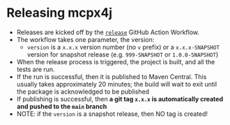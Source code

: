# Releasing mcpx4j

- Releases are kicked off by the [`release`][release] GitHub Action Workflow.
- The workflow takes one parameter, the version:
   - `version` is a `x.x.x` version number (no `v` prefix) or a `x.x.x-SNAPSHOT` version for snapshot release (e.g. `999-SNAPSHOT` or `1.0.0-SNAPSHOT`)
- When the release process is triggered, the project is built, and all the tests are run.
- If the run is successful, then it is published to Maven Central. This usually takes approximately 20 minutes; the build will wait to exit until the package is acknowledged to be published
- If publishing is successful, then **a git tag `x.x.x` is automatically created and pushed to the `main` branch**
- NOTE: if the `version` is a snapshot release, then NO tag is created! 

[release]: https://github.com/dylibso/mcpx4j/actions/workflows/release.yaml
